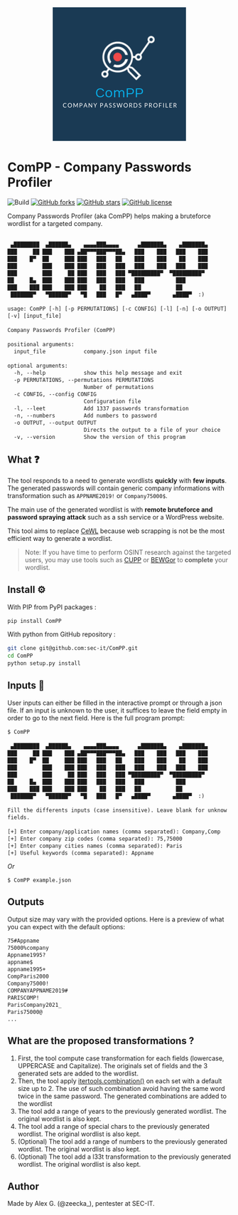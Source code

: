 <center><img src="static/logo.png" alt="ComPP" width="300px"></center>

# ComPP - Company Passwords Profiler

![Build](https://img.shields.io/badge/Built%20with-Python3-Blue)
[![GitHub forks](https://img.shields.io/github/forks/sec-it/ComPP)](https://github.com/sec-it/ComPP/network)
[![GitHub stars](https://img.shields.io/github/stars/sec-it/ComPP)](https://github.com/sec-it/ComPP/stargazers)
[![GitHub license](https://img.shields.io/github/license/sec-it/ComPP)](https://github.com/sec-it/ComPP/blob/master/LICENSE.txt)

Company Passwords Profiler (aka ComPP) helps making a bruteforce wordlist for a targeted company.

```text

 ▄████████  ▄██████▄    ▄▄▄▄███▄▄▄▄      ▄███████▄    ▄███████▄ 
███     ██ ███    ███ ▄██▀▀▀███▀▀▀██▄   ███    ███   ███    ███ 
███    █▀  ██     ███ ███   ███   ██    ███    ███    ██    ███ 
███        ███    ███ ███   ███   ███   ███    ███   ███    ███ 
███        ███     ██ ███   ███   ███ ▀█████████▀  ▀█████████▀  
██     █▄  ███    ███ ███   ███   ███   ███          ███        
███    ███ ███    ███ ███    ██   ███   ██           ██         
 ███████▀   ▀██████▀   ▀█   ███   █▀   ▄████▀       ▄████▀  :)    

usage: ComPP [-h] [-p PERMUTATIONS] [-c CONFIG] [-l] [-n] [-o OUTPUT] [-v] [input_file]

Company Passwords Profiler (ComPP)

positional arguments:
  input_file            company.json input file

optional arguments:
  -h, --help            show this help message and exit
  -p PERMUTATIONS, --permutations PERMUTATIONS
                        Number of permutations
  -c CONFIG, --config CONFIG
                        Configuration file
  -l, --leet            Add 1337 passwords transformation
  -n, --numbers         Add numbers to password
  -o OUTPUT, --output OUTPUT
                        Directs the output to a file of your choice
  -v, --version         Show the version of this program
```

## What ❓

The tool responds to a need to generate wordlists **quickly** with **few inputs**. The generated passwords will contain generic company informations with transformation such as `APPNAME2019!` or `Company75000$`.

The main use of the generated wordlist is with **remote bruteforce and password spraying attack** such as a ssh service or a WordPress website.

This tool aims to replace [CeWL](https://github.com/digininja/CeWL) because web scrapping is not be the most efficient way to generate a wordlist.

> Note: If you have time to perform OSINT research against the targeted users, you may use tools such as [CUPP](https://github.com/Mebus/cupp) or [BEWGor](https://github.com/berzerk0/BEWGor) to **complete** your wordlist.

## Install ⚙️

With PIP from PyPI packages :

```bash
pip install ComPP
```

With python from GitHub repository :

```bash
git clone git@github.com:sec-it/ComPP.git
cd ComPP
python setup.py install
```

## Inputs 🔡

User inputs can either be filled in the interactive prompt or through a json file. If an input is unknown to the user, it suffices to leave the field empty in order to go to the next field. Here is the full program prompt:

```text
$ ComPP

 ▄████████  ▄██████▄    ▄▄▄▄███▄▄▄▄      ▄███████▄    ▄███████▄ 
███     ██ ███    ███ ▄██▀▀▀███▀▀▀██▄   ███    ███   ███    ███ 
███    █▀  ██     ███ ███   ███   ██    ███    ███    ██    ███ 
███        ███    ███ ███   ███   ███   ███    ███   ███    ███ 
███        ███     ██ ███   ███   ███ ▀█████████▀  ▀█████████▀  
██     █▄  ███    ███ ███   ███   ███   ███          ███        
███    ███ ███    ███ ███    ██   ███   ██           ██         
 ███████▀   ▀██████▀   ▀█   ███   █▀   ▄████▀       ▄████▀  :)    

Fill the differents inputs (case insensitive). Leave blank for unknow fields.

[+] Enter company/application names (comma separated): Company,Comp
[+] Enter company zip codes (comma separated): 75,75000
[+] Enter company cities names (comma separated): Paris
[+] Useful keywords (comma separated): Appname
```

*Or*

```text
$ ComPP example.json
```

## Outputs

Output size may vary with the provided options. Here is a preview of what you can expect with the default options:

```text
75#Appname
75000%company
Appname1995?
appname$
appname1995+
CompParis2000
Company75000!
COMPANYAPPNAME2019#
PARISCOMP!
ParisCompany2021_
Paris75000@
...
```

## What are the proposed transformations ?

1. First, the tool compute case transformation for each fields (lowercase, UPPERCASE and Capitalize). The originals set of fields and the 3 generated sets are added to the wordlist.
2. Then, the tool apply [itertools.combination()](https://docs.python.org/3/library/itertools.html#itertools.permutations) on each set with a default size up to 2. The use of such combination avoid having the same word twice in the same password. The generated combinations are added to the wordlist
3. The tool add a range of years to the previously generated wordlist. The original wordlist is also kept.
4. The tool add a range of special chars to the previously generated wordlist. The original wordlist is also kept.
5. (Optional) The tool add a range of numbers to the previously generated wordlist. The original wordlist is also kept.
6. (Optional) The tool add a l33t transformation to the previously generated wordlist. The original wordlist is also kept.

## Author

Made by Alex G. (@zeecka_), pentester at SEC-IT.
